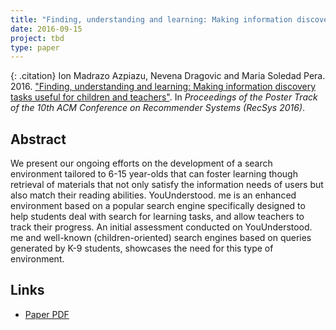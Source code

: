```yaml
---
title: "Finding, understanding and learning: Making information discovery tasks useful for children and teachers"
date: 2016-09-15
project: tbd
type: paper
---
```


{: .citation}
Ion Madrazo Azpiazu, Nevena Dragovic and Maria Soledad Pera. 2016. ["Finding, understanding and learning: Making information discovery tasks useful for children and teachers"](#). In <cite>Proceedings of the Poster Track of the 10th ACM Conference on Recommender Systems (RecSys 2016)</cite>.

## Abstract

We present our ongoing efforts on the development of a search environment tailored to 6-15 year-olds that can foster learning though retrieval of materials that not only satisfy the information needs of users but also match their reading abilities. YouUnderstood. me is an enhanced environment based on a popular search engine specifically designed to help students deal with search for learning tasks, and allow teachers to track their progress. An initial assessment conducted on YouUnderstood. me and well-known (children-oriented) search engines based on queries generated by K-9 students, showcases the need for this type of environment.
## Links

* [Paper PDF](https://scholarworks.boisestate.edu/cgi/viewcontent.cgi?article=1071&context=cs_facpubs)
